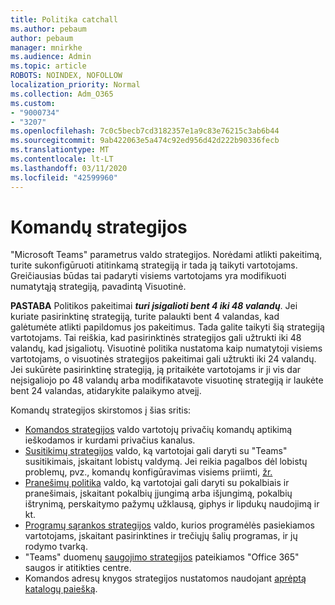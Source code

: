 ```yaml
---
title: Politika catchall
ms.author: pebaum
author: pebaum
manager: mnirkhe
ms.audience: Admin
ms.topic: article
ROBOTS: NOINDEX, NOFOLLOW
localization_priority: Normal
ms.collection: Adm_O365
ms.custom:
- "9000734"
- "3207"
ms.openlocfilehash: 7c0c5becb7cd3182357e1a9c83e76215c3ab6b44
ms.sourcegitcommit: 9ab422063e5a474c92ed956d42d222b90336fecb
ms.translationtype: MT
ms.contentlocale: lt-LT
ms.lasthandoff: 03/11/2020
ms.locfileid: "42599960"
---
```

# <a name="teams-policies"></a>Komandų strategijos

"Microsoft Teams" parametrus valdo strategijos. Norėdami atlikti pakeitimą, turite sukonfigūruoti atitinkamą strategiją ir tada ją taikyti vartotojams. Greičiausias būdas tai padaryti visiems vartotojams yra modifikuoti numatytąją strategiją, pavadintą Visuotinė. 

**PASTABA** Politikos pakeitimai ***turi įsigalioti bent 4 iki 48 valandų***. Jei kuriate pasirinktinę strategiją, turite palaukti bent 4 valandas, kad galėtumėte atlikti papildomus jos pakeitimus. Tada galite taikyti šią strategiją vartotojams. Tai reiškia, kad pasirinktinės strategijos gali užtrukti iki 48 valandų, kad įsigaliotų. Visuotinė politika nustatoma kaip numatytoji visiems vartotojams, o visuotinės strategijos pakeitimai gali užtrukti iki 24 valandų. Jei sukūrėte pasirinktinę strategiją, ją pritaikėte vartotojams ir ji vis dar neįsigaliojo po 48 valandų arba modifikatavote visuotinę strategiją ir laukėte bent 24 valandas, atidarykite palaikymo atvejį.

Komandų strategijos skirstomos į šias sritis:

- [Komandos strategijos](https://docs.microsoft.com/MicrosoftTeams/teams-policies) valdo vartotojų privačių komandų aptikimą ieškodamos ir kurdami privačius kanalus.  
- [Susitikimų strategijos](https://docs.microsoft.com/microsoftteams/meeting-policies-in-teams) valdo, ką vartotojai gali daryti su "Teams" susitikimais, įskaitant lobistų valdymą. Jei reikia pagalbos dėl lobistų problemų, pvz., komandų konfigūravimas visiems priimti, [žr.](https://docs.microsoft.com/alchemyinsights/bypass-lobby)
- [Pranešimų politika](https://docs.microsoft.com/microsoftteams/messaging-policies-in-teams) valdo, ką vartotojai gali daryti su pokalbiais ir pranešimais, įskaitant pokalbių įjungimą arba išjungimą, pokalbių ištrynimą, perskaitymo pažymų užklausą, giphys ir lipdukų naudojimą ir kt.
- [Programų sąrankos strategijos](https://docs.microsoft.com/MicrosoftTeams/teams-app-setup-policies) valdo, kurios programėlės pasiekiamos vartotojams, įskaitant pasirinktines ir trečiųjų šalių programas, ir jų rodymo tvarką.  
- "Teams" duomenų [saugojimo strategijos](https://docs.microsoft.com/microsoftteams/retention-policies) pateikiamos "Office 365" saugos ir atitikties centre.
- Komandos adresų knygos strategijos nustatomos naudojant [aprėptą katalogų paiešką](https://docs.microsoft.com/MicrosoftTeams/teams-scoped-directory-search).